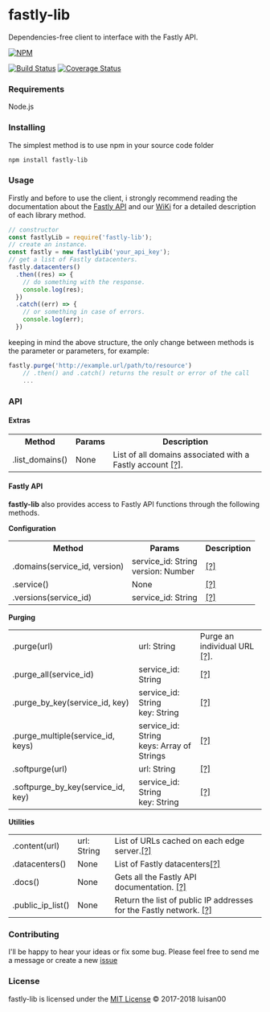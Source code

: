 # fastly-lib
Dependencies-free client to interface with the Fastly API.

[![NPM](https://nodei.co/npm/fastly-lib.png)](https://nodei.co/npm/fastly-lib/)


[![Build Status](https://travis-ci.org/luisan00/fastly-lib.svg?branch=master)](https://travis-ci.org/luisan00/fastly-lib)
[![Coverage Status](https://coveralls.io/repos/github/luisan00/fastly-lib/badge.svg?branch=master)](https://coveralls.io/github/luisan00/fastly-lib?branch=master)
### Requirements
Node.js

### Installing
The simplest method is to use npm in your source code folder
```bash
npm install fastly-lib
```
### Usage

Firstly and before to use the client, i strongly recommend reading the documentation about the <a target="_blank" href="https://docs.fastly.com/api/">Fastly API</a> and our <a href="https://github.com/luisan00/fastly-lib/wiki">WiKi</a> for a detailed description of each library method.

```js
// constructor
const fastlyLib = require('fastly-lib');
// create an instance.
const fastly = new fastlyLib('your_api_key');
// get a list of Fastly datacenters.
fastly.datacenters()
  .then((res) => {
    // do something with the response.
    console.log(res);
  })
  .catch((err) => {
    // or something in case of errors.
    console.log(err);
  })
```

keeping in mind the above structure, the only change between methods is the parameter or parameters, for example:

```js
fastly.purge('http://example.url/path/to/resource')
	// .then() and .catch() returns the result or error of the call
	...
```

### API
#### Extras
<table>
	<tr>
		<th>Method</th>
		<th>Params</th>
		<th>Description</th>
	</tr>
	<tr>
		<td>.list_domains()</td>
		<td>None</td>
		<td>List of all domains associated with a Fastly account <a href="https://github.com/luisan00/fastly-lib/wiki/Extras#list_domains">[?]</a>.</td>
	</tr>
</table>

#### Fastly API
**fastly-lib** also provides access to Fastly API functions through the following methods.

**Configuration**

<table>
	<tr>
		<th>Method</th>
		<th>Params</th>
		<th>Description</th>
	</tr>
	<tr>
		<td>.domains(service_id, version)</td>
		<td>
			service_id: String<br>
			version: Number
		</td>
		<td><a href="https://docs.fastly.com/api/config#domain_e33a599694c3316f00b6b8d53a2db7d9">[?]</a></td>
	</tr>
	<tr>
		<td>.service()</td>
		<td>None</td>
		<td><a href="https://docs.fastly.com/api/config#service_74d98f7e5d018256e44d1cf820388ef8">[?]</a></td>
	</tr>
	<tr>
		<td>.versions(service_id)</td>
		<td>service_id: String</td>
		<td><a href="https://docs.fastly.com/api/config#version_dfde9093f4eb0aa2497bbfd1d9415987">[?]</a></td>
	</tr>
</table>

**Purging**

<table>
	<tr>
		<td>.purge(url)</td>
		<td>url: String</td>
		<td>Purge an individual URL <a href="https://docs.fastly.com/api/purge#purge_3aa1d66ee81dbfed0b03deed0fa16a9a">[?]</a>.</td>
	</tr>
	<tr>
		<td>.purge_all(service_id)</td>
		<td>service_id: String</td>
		<td><a href="https://docs.fastly.com/api/purge#purge_bee5ed1a0cfd541e8b9f970a44718546">[?]</a></td>
	</tr>
	<tr>
		<td>.purge_by_key(service_id, key)</td>
		<td>
			service_id: String<br>
			key: String
		</td>
		<td><a href="https://docs.fastly.com/api/purge#purge_d8b8e8be84c350dd92492453a3df3230">[?]</a></td>
	</tr>
	<tr>
		<td>.purge_multiple(service_id, keys)</td>
		<td>
			service_id: String</br>
			keys: Array of Strings
		</td>
		<td><a href="https://docs.fastly.com/api/purge#purge_db35b293f8a724717fcf25628d713583">[?]</a></td>
	</tr>
	<tr>
		<td>.softpurge(url)</td>
		<td>url: String</td>
		<td><a href="https://docs.fastly.com/api/purge#soft_purge_0c4f56f3d68e9bed44fb8b638b78ea36">[?]</a></td>
	</tr>
	<tr>
		<td>.softpurge_by_key(service_id, key)</td>
		<td>
			service_id: String</br>
			key: String
		</td>
		<td><a href="https://docs.fastly.com/api/purge#soft_purge_2e4d29085640127739f8467f27a5b549">[?]</a></td>
	</tr>
</table>

**Utilities**

<table>
	<tr>
		<td>.content(url)</td>
		<td>url: String</td>
		<td>List of URLs cached on each edge server.<a href="https://docs.fastly.com/api/tools#content_4d2d4548b29c7661e17ebe7098872d6d">[?]</a></td>
	</tr>
	<tr>
		<td>.datacenters()</td>
		<td>None</td>
		<td>List of Fastly datacenters<a href="https://docs.fastly.com/api/tools#datacenter_1c8d3b9dd035e301155b44eae05e0554">[?]</a></td>
	</tr>
	<tr>
		<td>.docs()</td>
		<td>None</td>
		<td>Gets all the Fastly API documentation. <a href="https://docs.fastly.com/api/tools#docs_79aecbf210c8163e20e2222a5c646453">[?]</a></td>
	</tr>
	<tr>
		<td>.public_ip_list()</td>
		<td>None</td>
		<td>Return the list of public IP addresses for the Fastly network. <a href="https://docs.fastly.com/api/tools#public_ip_list_ef2e9900a1c9522b58f5abed92ec785e">[?]</a></td>
	</tr>

</table>

### Contributing
 I'll be happy to hear your ideas or fix some bug. Please feel free to send me a message or create a new <a href="https://github.com/luisan00/fastly-lib/issues">issue</a>


### License

fastly-lib is licensed under the <a href="LICENSE">MIT License</a> © 2017-2018 luisan00
